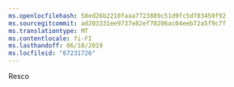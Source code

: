 ```yaml
---
ms.openlocfilehash: 58ed26b2210faaa7723889c51d9fc5d703450f92
ms.sourcegitcommit: ad203331ee9737e82ef70206ac04eeb72a5f9c7f
ms.translationtype: MT
ms.contentlocale: fi-FI
ms.lasthandoff: 06/18/2019
ms.locfileid: "67231726"
---
```

Resco
